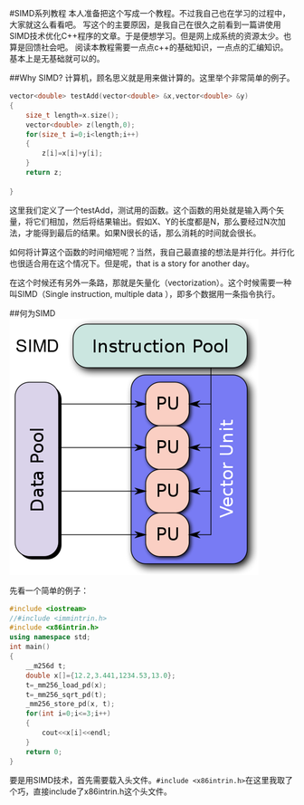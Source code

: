 #SIMD系列教程
本人准备把这个写成一个教程。不过我自己也在学习的过程中，大家就这么看看吧。
写这个的主要原因，是我自己在很久之前看到一篇讲使用SIMD技术优化C++程序的文章。于是便想学习。但是网上成系统的资源太少。也算是回馈社会吧。
阅读本教程需要一点点c++的基础知识，一点点的汇编知识。基本上是无基础就可以的。

##Why SIMD?
计算机，顾名思义就是用来做计算的。这里举个非常简单的例子。
```c++
vector<double> testAdd(vector<double> &x,vector<double> &y)
{
    size_t length=x.size();
    vector<double> z(length,0);
    for(size_t i=0;i<length;i++)
    {
        z[i]=x[i]+y[i];
    }
    return z;
    
}
```
这里我们定义了一个testAdd，测试用的函数。这个函数的用处就是输入两个矢量，将它们相加，然后将结果输出。假如X、Y的长度都是N，那么要经过N次加法，才能得到最后的结果。如果N很长的话，那么消耗的时间就会很长。

如何将计算这个函数的时间缩短呢？当然，我自己最直接的想法是并行化。并行化也很适合用在这个情况下。但是呢，that is a story for another day。

在这个时候还有另外一条路，那就是矢量化（vectorization）。这个时候需要一种叫SIMD（Single instruction, multiple data ），即多个数据用一条指令执行。

##何为SIMD
![Image of SIMD](https://github.com/fkfk000/SIMD-tutorial/blob/master/SIMD2.svg.png)




先看一个简单的例子：
```c++
#include <iostream>
//#include <immintrin.h>
#include <x86intrin.h>
using namespace std;
int main()
{
    __m256d t;
    double x[]={12.2,3.441,1234.53,13.0};
    t=_mm256_load_pd(x);
    t=_mm256_sqrt_pd(t);
    _mm256_store_pd(x, t);
    for(int i=0;i<=3;i++)
    {
        cout<<x[i]<<endl;
    }
    return 0;
}
```
要是用SIMD技术，首先需要载入头文件。`#include <x86intrin.h>`在这里我取了个巧，直接include了x86intrin.h这个头文件。

